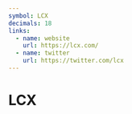 ```yaml
---
symbol: LCX
decimals: 18
links:
  - name: website
    url: https://lcx.com/
  - name: twitter
    url: https://twitter.com/lcx
---
```


# LCX
